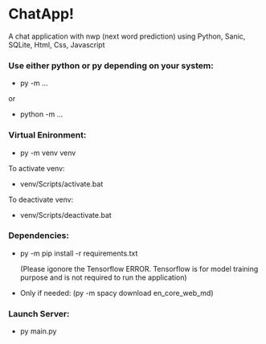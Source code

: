 # ChatApp!
A chat application with nwp (next word prediction) using Python, Sanic, SQLite, Html, Css, Javascript

### Use either python or py depending on your system:
- py -m ...

or

- python -m ...

### Virtual Enironment:
- py -m venv venv

To activate venv:
- venv/Scripts/activate.bat

To deactivate venv:
- venv/Scripts/deactivate.bat

### Dependencies:
- py -m pip install -r requirements.txt 

  (Please igonore the Tensorflow ERROR. Tensorflow is for model training purpose and is not required to run the application)

- Only if needed: (py -m spacy download en_core_web_md)

### Launch Server:
- py main.py
